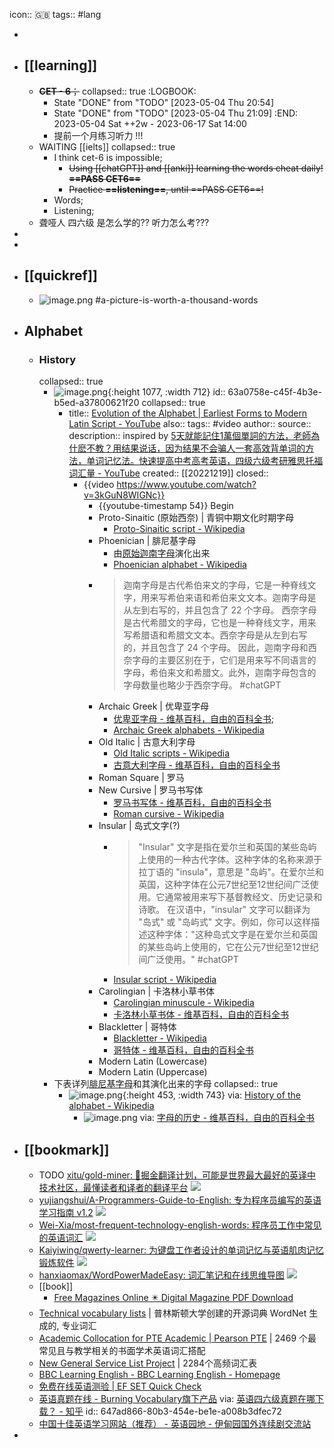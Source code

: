 icon:: 🇬🇧
tags:: #lang

-
- ## [[learning]]
  - ~~**CET - 6**；~~
    collapsed:: true
    :LOGBOOK:
    * State "DONE" from "TODO" [2023-05-04 Thu 20:54]
    * State "DONE" from "TODO" [2023-05-04 Thu 21:09]
    :END:
    2023-05-04 Sat ++2w - 2023-06-17 Sat 14:00
    - 提前一个月练习听力 !!!
  - WAITING [[ielts]]
    collapsed:: true
    - I think cet-6 is impossible;
      - ~~Using [[chatGPT]] and [[anki]] learning the words cheat daily! **==PASS CET6==**~~
      - ~~Practice **==listening==**, until ==PASS CET6==!~~
    - Words;
    - Listening;
  - 聋哑人 四六级 是怎么学的?? 听力怎么考???
-
-
- ## [[quickref]]
  - ![image.png](../assets/works/english-alphabet-cheat-sheet.excalidraw.png)
    #a-picture-is-worth-a-thousand-words
- ## Alphabet
  - ### History
    collapsed:: true
    - ![image.png](../assets/english/alphabet_2000px.png){:height 1077, :width 712}
      id:: 63a0758e-c45f-4b3e-b5ed-a37800621f20
      collapsed:: true
      - title:: [Evolution of the Alphabet | Earliest Forms to Modern Latin Script - YouTube](https://www.youtube.com/watch?v=3kGuN8WIGNc)
        also:: 
        tags:: #video
        author:: 
        source:: 
        description:: inspired by [5天就能記住1萬個單詞的方法，老師為什麽不教？用结果说话，因为结果不会骗人一套高效背单词的方法，单词记忆法。快速提高中考高考英语，四级六级考研雅思托福词汇量 - YouTube](https://www.youtube.com/watch?v=AFgZbU3AhlY&t=264s)
        created:: [[20221219]]
        closed::
        - {{video https://www.youtube.com/watch?v=3kGuN8WIGNc}}
          - {{youtube-timestamp 54}} Begin
          - Proto-Sinaitic (原始西奈) | 青铜中期文化时期字母
            - [Proto-Sinaitic script - Wikipedia](https://en.wikipedia.org/wiki/Proto-Sinaitic_script)
          - Phoenician | 腓尼基字母
            - 由[原始迦南字母](https://zh.wikipedia.org/wiki/%E5%8E%9F%E5%A7%8B%E8%BF%A6%E5%8D%97%E5%AD%97%E6%AF%8D)演化出来
            - [Phoenician alphabet - Wikipedia](https://en.wikipedia.org/wiki/Phoenician_alphabet)
          - >迦南字母是古代希伯来文的字母，它是一种脊线文字，用来写希伯来语和希伯来文文本。迦南字母是从左到右写的，并且包含了 22 个字母。
            西奈字母是古代希腊文的字母，它也是一种脊线文字，用来写希腊语和希腊文文本。西奈字母是从左到右写的，并且包含了 24 个字母。
            因此，迦南字母和西奈字母的主要区别在于，它们是用来写不同语言的字母，希伯来文和希腊文。此外，迦南字母包含的字母数量也略少于西奈字母。
            #chatGPT
          - Archaic Greek | 优卑亚字母
            - [优卑亚字母 - 维基百科，自由的百科全书](https://zh.wikipedia.org/wiki/%E5%84%AA%E5%8D%91%E4%BA%9E%E5%AD%97%E6%AF%8D);
            - [Archaic Greek alphabets - Wikipedia](https://en.wikipedia.org/wiki/Archaic_Greek_alphabets)
          - Old Italic | 古意大利字母
            - [Old Italic scripts - Wikipedia](https://en.wikipedia.org/wiki/Old_Italic_scripts)
            - [古意大利字母 - 维基百科，自由的百科全书](https://zh.wikipedia.org/wiki/%E5%8F%A4%E6%84%8F%E5%A4%A7%E5%88%A9%E5%AD%97%E6%AF%8D)
          - Roman Square | 罗马
          - New Cursive | 罗马书写体
            - [罗马书写体 - 维基百科，自由的百科全书](https://zh.wikipedia.org/wiki/%E7%BD%97%E9%A9%AC%E4%B9%A6%E5%86%99%E4%BD%93)
            - [Roman cursive - Wikipedia](https://en.wikipedia.org/wiki/Roman_cursive)
          - Insular | 岛式文字(?)
            - >"Insular" 文字是指在爱尔兰和英国的某些岛屿上使用的一种古代字体。这种字体的名称来源于拉丁语的 "insula"，意思是 "岛屿"。在爱尔兰和英国，这种字体在公元7世纪至12世纪间广泛使用。它通常被用来写下基督教经文、历史记录和诗歌。
              在汉语中，"insular" 文字可以翻译为 "岛式" 或 "岛屿式" 文字。例如，你可以这样描述这种字体："这种岛式文字是在爱尔兰和英国的某些岛屿上使用的，它在公元7世纪至12世纪间广泛使用。"
              #chatGPT
            - [Insular script - Wikipedia](https://en.wikipedia.org/wiki/Insular_script)
          - Carolingian | 卡洛林小草书体
            - [Carolingian minuscule - Wikipedia](https://en.wikipedia.org/wiki/Carolingian_minuscule)
            - [卡洛林小草书体 - 维基百科，自由的百科全书](https://zh.wikipedia.org/wiki/%E5%8D%A1%E6%B4%9B%E6%9E%97%E5%B0%8F%E8%8D%89%E4%B9%A6%E4%BD%93)
          - Blackletter | 哥特体
            - [Blackletter - Wikipedia](https://en.wikipedia.org/wiki/Blackletter)
            - [哥特体 - 维基百科，自由的百科全书](https://zh.wikipedia.org/wiki/%E5%93%A5%E7%89%B9%E4%BD%93)
          - Modern Latin (Lowercase)
          - Modern Latin (Uppercase)
    - 下表详列[腓尼基字母](https://zh.wikipedia.org/wiki/%E8%85%93%E5%B0%BC%E5%9F%BA%E5%AD%97%E6%AF%8D)和其演化出来的字母
      collapsed:: true
      - ![image.png](../assets/english/image_1671455955487_0.png){:height 453, :width 743}
        via: [History of the alphabet - Wikipedia](https://en.wikipedia.org/wiki/History_of_the_alphabet)
        - ![image.png](../assets/english/image_1671456429406_0.png)
          via: [字母的历史 - 维基百科，自由的百科全书](https://zh.wikipedia.org/wiki/%E5%AD%97%E6%AF%8D%E7%9A%84%E6%AD%B7%E5%8F%B2)
- ## [[bookmark]]
  - TODO [xitu/gold-miner: 🥇掘金翻译计划，可能是世界最大最好的英译中技术社区，最懂读者和译者的翻译平台](https://github.com/xitu/gold-miner) ![](https://img.shields.io/github/stars/xitu/gold-miner)
  - [yujiangshui/A-Programmers-Guide-to-English: 专为程序员编写的英语学习指南 v1.2](https://github.com/yujiangshui/A-Programmers-Guide-to-English) ![](https://img.shields.io/github/stars/yujiangshui/A-Programmers-Guide-to-English)
  - [Wei-Xia/most-frequent-technology-english-words: 程序员工作中常见的英语词汇](https://github.com/Wei-Xia/most-frequent-technology-english-words) ![](https://img.shields.io/github/stars/Wei-Xia/most-frequent-technology-english-words)
  - [Kaiyiwing/qwerty-learner: 为键盘工作者设计的单词记忆与英语肌肉记忆锻炼软件](https://github.com/Kaiyiwing/qwerty-learner) ![](https://img.shields.io/github/stars/Kaiyiwing/qwerty-learner)
  - [hanxiaomax/WordPowerMadeEasy: 词汇笔记和在线思维导图](https://github.com/hanxiaomax/WordPowerMadeEasy) ![](https://img.shields.io/github/stars/hanxiaomax/WordPowerMadeEasy)
  - [[book]]
    - [Free Magazines Online ✴️ Digital Magazine PDF Download](https://freemagazines.top/)
  - [Technical vocabulary lists](https://www.eapfoundation.com/vocab/other/lists/)  | 普林斯顿大学创建的开源词典 WordNet 生成的, 专业词汇
  - [Academic Collocation for PTE Academic | Pearson PTE](https://www.pearsonpte.com/teachers/academic-collocation) | 2469 个最常见且与教学相关的书面学术英语词汇搭配
  - [New General Service List Project](http://www.newgeneralservicelist.org/) | 2284个高频词汇表
  - [BBC Learning English - BBC Learning English - Homepage](https://www.bbc.co.uk/learningenglish)
  - [免费在线英语测验 | EF SET Quick Check](https://www.efset.org/zh/quick-check/)
  - [英语真题在线 - Burning Vocabulary旗下产品](https://zhenti.burningvocabulary.com/) via: [英语四六级真题在哪下载？ - 知乎](https://www.zhihu.com/question/65767155)
    id:: 647ad866-80b3-454e-be1e-a008b3dfec72
  - [中国十佳英语学习网站（推荐） - 英语园地 - 伊甸园国外连续剧交流站](http://bbs.sfile2012.com/viewthread.php?tid=356243&extra=page%3D1)
-